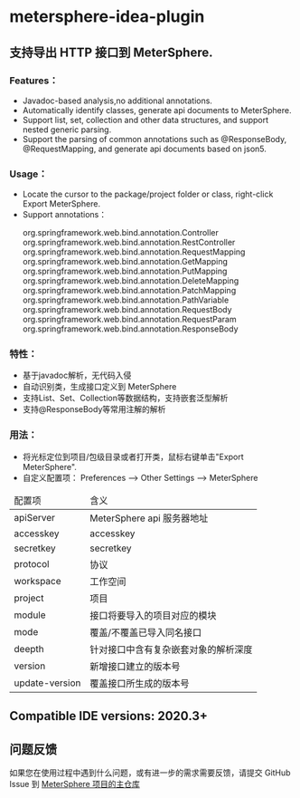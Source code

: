 # metersphere-idea-plugin

## 支持导出 HTTP 接口到 MeterSphere.

### Features：

- Javadoc-based analysis,no additional annotations.
- Automatically identify classes, generate api documents to MeterSphere.
- Support list, set, collection and other data structures, and support nested generic parsing.
- Support the parsing of common annotations such as @ResponseBody, @RequestMapping, and generate api documents based on
  json5.

### Usage：

- Locate the cursor to the package/project folder or class, right-click Export MeterSphere.
- Support annotations：
   <p>
   org.springframework.web.bind.annotation.Controller 
   org.springframework.web.bind.annotation.RestController 
   org.springframework.web.bind.annotation.RequestMapping 
   org.springframework.web.bind.annotation.GetMapping 
   org.springframework.web.bind.annotation.PutMapping 
   org.springframework.web.bind.annotation.DeleteMapping 
   org.springframework.web.bind.annotation.PatchMapping 
   org.springframework.web.bind.annotation.PathVariable 
   org.springframework.web.bind.annotation.RequestBody 
   org.springframework.web.bind.annotation.RequestParam 
   org.springframework.web.bind.annotation.ResponseBody
   </p>

### 特性：

- 基于javadoc解析，无代码入侵
- 自动识别类，生成接口定义到 MeterSphere
- 支持List、Set、Collection等数据结构，支持嵌套泛型解析
- 支持@ResponseBody等常用注解的解析

### 用法：

- 将光标定位到项目/包级目录或者打开类，鼠标右键单击"Export MeterSphere".
- 自定义配置项： Preferences —> Other Settings —> MeterSphere

<table tr=1>
<thead>
<td>
配置项
</td>
<td>
含义
</td>
</thead>
<tr>
<td>
apiServer
</td>
<td>
MeterSphere api 服务器地址
</td>
</tr>
<tr>
<td>
accesskey
</td>
<td>
accesskey
</td>
</tr>
<tr>
<td>
secretkey
</td>
<td>
secretkey
</td>
</tr>
<tr>
<td>
protocol
</td>
<td>
协议
</td>
</tr>
<tr>
<td>
workspace
</td>
<td>
工作空间
</td>
</tr>
<tr>
<td>
project
</td>
<td>
项目
</td>
</tr>
<tr>
<td>
module
</td>
<td>
接口将要导入的项目对应的模块
</td>
</tr>
<tr>
<td>
mode
</td>
<td>
覆盖/不覆盖已导入同名接口
</td>
</tr>
<tr>
<td>
deepth
</td>
<td>
针对接口中含有复杂嵌套对象的解析深度
</td>
</tr>
<tr>
<td>
version
</td>
<td>
新增接口建立的版本号
</td>
</tr>
<tr>
<td>
update-version
</td>
<td>
覆盖接口所生成的版本号
</td>
</tr>
</table>

## Compatible IDE versions: 2020.3+

## 问题反馈

如果您在使用过程中遇到什么问题，或有进一步的需求需要反馈，请提交 GitHub Issue 到 [MeterSphere 项目的主仓库](https://github.com/metersphere/metersphere/issues)


